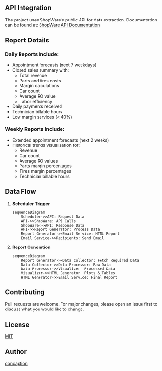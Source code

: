 
## API Integration

The project uses ShopWare's public API for data extraction. Documentation can be found at:
[ShopWare API Documentation](https://shop-ware.stoplight.io/docs/public-api)

## Report Details

### Daily Reports Include:
- Appointment forecasts (next 7 weekdays)
- Closed sales summary with:
  - Total revenue
  - Parts and tires costs
  - Margin calculations
  - Car count
  - Average RO value
  - Labor efficiency
- Daily payments received
- Technician billable hours
- Low margin services (< 40%)

### Weekly Reports Include:
- Extended appointment forecasts (next 2 weeks)
- Historical trends visualization for:
  - Revenue
  - Car count
  - Average RO values
  - Parts margin percentages
  - Tires margin percentages
  - Technician billable hours

## Data Flow

1. **Scheduler Trigger**
   ```mermaid
   sequenceDiagram
       Scheduler->>API: Request Data
       API->>ShopWare: API Calls
       ShopWare->>API: Response Data
       API->>Report Generator: Process Data
       Report Generator->>Email Service: HTML Report
       Email Service->>Recipients: Send Email
   ```

2. **Report Generation**
   ```mermaid
   sequenceDiagram
       Report Generator->>Data Collector: Fetch Required Data
       Data Collector->>Data Processor: Raw Data
       Data Processor->>Visualizer: Processed Data
       Visualizer->>HTML Generator: Plots & Tables
       HTML Generator->>Email Service: Final Report
   ```

## Contributing

Pull requests are welcome. For major changes, please open an issue first to discuss what you would like to change.

## License

[MIT](https://choosealicense.com/licenses/mit/)

## Author

[concaption](https://github.com/concaption)